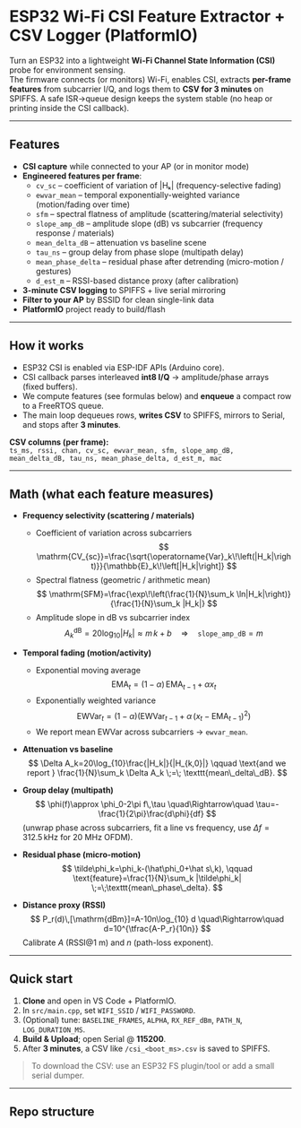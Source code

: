 # ESP32 Wi-Fi CSI Feature Extractor + CSV Logger (PlatformIO)

Turn an ESP32 into a lightweight **Wi-Fi Channel State Information (CSI)** probe for environment sensing.  
The firmware connects (or monitors) Wi-Fi, enables CSI, extracts **per-frame features** from subcarrier I/Q, and logs them to **CSV for 3 minutes** on SPIFFS. A safe ISR→queue design keeps the system stable (no heap or printing inside the CSI callback).

---

## Features

- **CSI capture** while connected to your AP (or in monitor mode)
- **Engineered features per frame**:
  - `cv_sc` – coefficient of variation of |Hₖ| (frequency-selective fading)
  - `ewvar_mean` – temporal exponentially-weighted variance (motion/fading over time)
  - `sfm` – spectral flatness of amplitude (scattering/material selectivity)
  - `slope_amp_dB` – amplitude slope (dB) vs subcarrier (frequency response / materials)
  - `mean_delta_dB` – attenuation vs baseline scene
  - `tau_ns` – group delay from phase slope (multipath delay)
  - `mean_phase_delta` – residual phase after detrending (micro-motion / gestures)
  - `d_est_m` – RSSI-based distance proxy (after calibration)
- **3-minute CSV logging** to SPIFFS + live serial mirroring
- **Filter to your AP** by BSSID for clean single-link data
- **PlatformIO** project ready to build/flash

---

## How it works

- ESP32 CSI is enabled via ESP-IDF APIs (Arduino core).
- CSI callback parses interleaved **int8 I/Q** → amplitude/phase arrays (fixed buffers).
- We compute features (see formulas below) and **enqueue** a compact row to a FreeRTOS queue.
- The main loop dequeues rows, **writes CSV** to SPIFFS, mirrors to Serial, and stops after **3 minutes**.

**CSV columns (per frame):**  
`ts_ms, rssi, chan, cv_sc, ewvar_mean, sfm, slope_amp_dB, mean_delta_dB, tau_ns, mean_phase_delta, d_est_m, mac`

---

## Math (what each feature measures)

- **Frequency selectivity (scattering / materials)**
  - Coefficient of variation across subcarriers  
    $$
    \mathrm{CV_{sc}}=\frac{\sqrt{\operatorname{Var}_k\!\left(|H_k|\right)}}{\mathbb{E}_k\!\left[|H_k|\right]}
    $$
  - Spectral flatness (geometric / arithmetic mean)  
    $$
    \mathrm{SFM}=\frac{\exp\!\left(\frac{1}{N}\sum_k \ln|H_k|\right)}{\frac{1}{N}\sum_k |H_k|}
    $$
  - Amplitude slope in dB vs subcarrier index  
    $$A_k^{\mathrm{dB}}=20\log_{10}|H_k|\approx m\,k+b \quad\Rightarrow\quad \texttt{slope\_amp\_dB}=m$$

- **Temporal fading (motion/activity)**
  - Exponential moving average  
    $$\mathrm{EMA}_t=(1-\alpha)\,\mathrm{EMA}_{t-1}+\alpha x_t$$
  - Exponentially weighted variance  
    $$\mathrm{EWVar}_t=(1-\alpha)\Big(\mathrm{EWVar}_{t-1}+\alpha\,(x_t-\mathrm{EMA}_{t-1})^2\Big)$$
  - We report mean EWVar across subcarriers → `ewvar_mean`.

- **Attenuation vs baseline**
  $$
  \Delta A_k=20\log_{10}\frac{|H_k|}{|H_{k,0}|}
  \qquad
  \text{and we report } \frac{1}{N}\sum_k \Delta A_k \;=\; \texttt{mean\_delta\_dB}.
  $$

- **Group delay (multipath)**
  $$
  \phi(f)\approx \phi_0-2\pi f\,\tau
  \quad\Rightarrow\quad
  \tau=-\frac{1}{2\pi}\frac{d\phi}{df}
  $$
  (unwrap phase across subcarriers, fit a line vs frequency, use $\Delta f=312.5\,\text{kHz}$ for 20 MHz OFDM).

- **Residual phase (micro-motion)**
  $$
  \tilde\phi_k=\phi_k-(\hat\phi_0+\hat s\,k),
  \qquad
  \text{feature}=\frac{1}{N}\sum_k |\tilde\phi_k|
  \;=\;\texttt{mean\_phase\_delta}.
  $$

- **Distance proxy (RSSI)**
  $$
  P_r(d)\,[\mathrm{dBm}]=A-10n\log_{10} d
  \quad\Rightarrow\quad
  d=10^{\tfrac{A-P_r}{10n}}
  $$
  Calibrate $A$ (RSSI@1 m) and $n$ (path-loss exponent).

---

## Quick start

1. **Clone** and open in VS Code + PlatformIO.  
2. In `src/main.cpp`, set `WIFI_SSID` / `WIFI_PASSWORD`.  
3. (Optional) tune: `BASELINE_FRAMES`, `ALPHA`, `RX_REF_dBm`, `PATH_N`, `LOG_DURATION_MS`.  
4. **Build & Upload**; open Serial @ **115200**.  
5. After **3 minutes**, a CSV like `/csi_<boot_ms>.csv` is saved to SPIFFS.

> To download the CSV: use an ESP32 FS plugin/tool or add a small serial dumper.

---

## Repo structure


